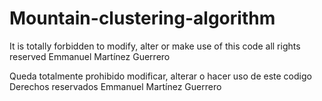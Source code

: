 # Mountain-clustering-algorithm

It is totally forbidden to modify, alter or make use of this code
all rights reserved Emmanuel Martínez Guerrero


Queda totalmente prohibido modificar, alterar o hacer uso de este codigo 
Derechos reservados Emmanuel Martínez Guerrero

